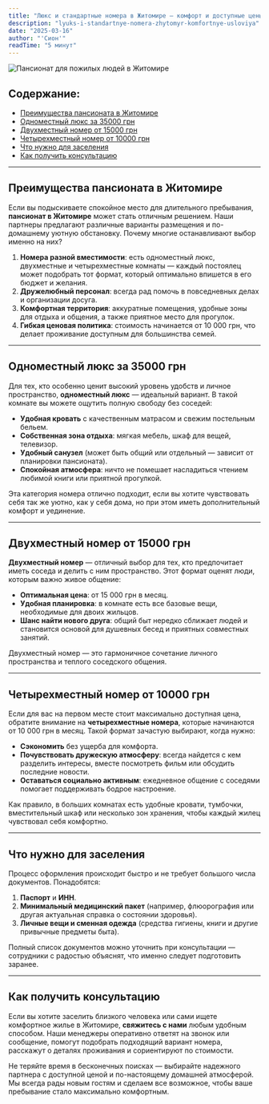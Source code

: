```yaml
---
title: "Люкс и стандартные номера в Житомире — комфорт и доступные цены"
description: "lyuks-i-standartnye-nomera-zhytomyr-komfortnye-usloviya"
date: "2025-03-16"
author: "'Сион'"
readTime: "5 минут"
---
```


![Пансионат для пожилых людей в Житомире](/images/blog-zhytomyr-lux.jpeg)

## Содержание:
- [Преимущества пансионата в Житомире](#преимущества-пансионата-в-житомире)
- [Одноместный люкс за 35000 грн](#одноместный-люкс-за-35000-грн)
- [Двухместный номер от 15000 грн](#двухместный-номер-от-15000-грн)
- [Четырехместный номер от 10000 грн](#четырехместный-номер-от-10000-грн)
- [Что нужно для заселения](#что-нужно-для-заселения)
- [Как получить консультацию](#как-получить-консультацию)

---

## Преимущества пансионата в Житомире

Если вы подыскиваете спокойное место для длительного пребывания, **пансионат в Житомире** может стать отличным решением. Наши партнеры предлагают различные варианты размещения и по-домашнему уютную обстановку. Почему многие останавливают выбор именно на них?

1. **Номера разной вместимости**: есть одноместный люкс, двухместные и четырехместные комнаты — каждый постоялец может подобрать тот формат, который оптимально впишется в его бюджет и желания.  
2. **Дружелюбный персонал**: всегда рад помочь в повседневных делах и организации досуга.  
3. **Комфортная территория**: аккуратные помещения, удобные зоны для отдыха и общения, а также приятное место для прогулок.  
4. **Гибкая ценовая политика**: стоимость начинается от 10 000 грн, что делает проживание доступным для большинства семей.

---

## Одноместный люкс за 35000 грн

Для тех, кто особенно ценит высокий уровень удобств и личное пространство, **одноместный люкс** — идеальный вариант. В такой комнате вы можете ощутить полную свободу без соседей:

- **Удобная кровать** с качественным матрасом и свежим постельным бельем.  
- **Собственная зона отдыха**: мягкая мебель, шкаф для вещей, телевизор.  
- **Удобный санузел** (может быть общий или отдельный — зависит от планировки пансионата).  
- **Спокойная атмосфера**: ничто не помешает насладиться чтением любимой книги или приятной прогулкой.

Эта категория номера отлично подходит, если вы хотите чувствовать себя так же уютно, как у себя дома, но при этом иметь дополнительный комфорт и уединение.

---

## Двухместный номер от 15000 грн

**Двухместный номер** — отличный выбор для тех, кто предпочитает иметь соседа и делить с ним пространство. Этот формат оценят люди, которым важно живое общение:

- **Оптимальная цена**: от 15 000 грн в месяц.  
- **Удобная планировка**: в комнате есть все базовые вещи, необходимые для двоих жильцов.  
- **Шанс найти нового друга**: общий быт нередко сближает людей и становится основой для душевных бесед и приятных совместных занятий.

Двухместный номер — это гармоничное сочетание личного пространства и теплого соседского общения.

---

## Четырехместный номер от 10000 грн

Если для вас на первом месте стоит максимально доступная цена, обратите внимание на **четырехместные номера**, которые начинаются от 10 000 грн в месяц. Такой формат зачастую выбирают, когда нужно:

- **Сэкономить** без ущерба для комфорта.  
- **Почувствовать дружескую атмосферу**: всегда найдется с кем разделить интересы, вместе посмотреть фильм или обсудить последние новости.  
- **Оставаться социально активным**: ежедневное общение с соседями помогает поддерживать бодрое настроение.

Как правило, в больших комнатах есть удобные кровати, тумбочки, вместительный шкаф или несколько зон хранения, чтобы каждый жилец чувствовал себя комфортно.

---

## Что нужно для заселения

Процесс оформления происходит быстро и не требует большого числа документов. Понадобятся:
1. **Паспорт** и **ИНН**.  
2. **Минимальный медицинский пакет** (например, флюорография или другая актуальная справка о состоянии здоровья).  
3. **Личные вещи и сменная одежда** (средства гигиены, книги и другие привычные предметы быта).

Полный список документов можно уточнить при консультации — сотрудники с радостью объяснят, что именно следует подготовить заранее.

---

## Как получить консультацию

Если вы хотите заселить близкого человека или сами ищете комфортное жилье в Житомире, **свяжитесь с нами** любым удобным способом. Наши менеджеры оперативно ответят на звонок или сообщение, помогут подобрать подходящий вариант номера, расскажут о деталях проживания и сориентируют по стоимости.

Не теряйте время в бесконечных поисках — выбирайте надежного партнера с доступной ценой и по-настоящему домашней атмосферой. Мы всегда рады новым гостям и сделаем все возможное, чтобы ваше пребывание стало максимально комфортным.
